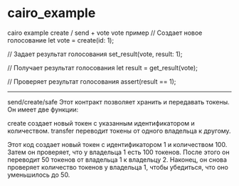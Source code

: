 # cairo_example
cairo example create / send + vote
vote пример
// Создает новое голосование
let vote = create(id: 1);

// Задает результат голосования
set_result(vote, result: 1);

// Получает результат голосования
let result = get_result(vote);

// Проверяет результат голосования
assert(result == 1);


____
send/create/safe
Этот контракт позволяет хранить и передавать токены. Он имеет две функции:

create создает новый токен с указанным идентификатором и количеством.
transfer переводит токены от одного владельца к другому.



Этот код создает новый токен с идентификатором 1 и количеством 100. Затем он проверяет, что у владельца 1 есть 100 токенов. После этого он переводит 50 токенов от владельца 1 к владельцу 2. Наконец, он снова проверяет количество токенов у владельца 1, чтобы убедиться, что оно уменьшилось до 50.
